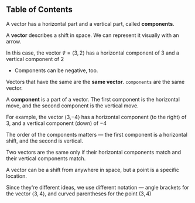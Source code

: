 ## Table of Contents


A vector has a horizontal part and a vertical part, called **components**.

A **vector** describes a shift in space. We can represent it visually with an arrow.


In this case, the vector $v⃗=⟨3,2⟩$ has a horizontal component of $3$ and a vertical component of $2$
- Components can be negative, too.

Vectors that have the same are the **same vector**. `components` are the same vector.

A **component** is a part of a vector. The first component is the horizontal move, and the second component is the vertical move.

For example, the vector ⟨3,−4⟩ has a horizontal component (to the right) of 3, and a vertical component (down) of −4


The order of the components matters — the first component is a horizontal shift, and the second is vertical.

Two vectors are the same only if their horizontal components match and their vertical components match.

A vector can be a shift from anywhere in space, but a point is a specific location.

Since they're different ideas, we use different notation — angle brackets for the vector $⟨3,4⟩$, and curved parentheses for the point $(3,4)$



